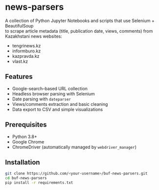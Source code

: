 # news-parsers

A collection of Python Jupyter Notebooks and scripts that use Selenium + BeautifulSoup  
to scrape article metadata (title, publication date, views, comments) from  
Kazakhstani news websites:

- tengrinews.kz
- informburo.kz  
- kazpravda.kz  
- vlast.kz  

## Features

- Google-search–based URL collection  
- Headless browser parsing with Selenium  
- Date parsing with `dateparser`  
- Views/comments extraction and basic cleaning  
- Data export to CSV and simple visualizations  

## Prerequisites

- Python 3.8+  
- Google Chrome  
- ChromeDriver (automatically managed by `webdriver_manager`)  

## Installation

```bash
git clone https://github.com/<your-username>/buf-news-parsers.git
cd buf-news-parsers
pip install -r requirements.txt
